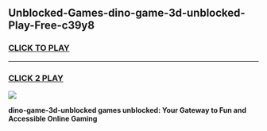 
## Unblocked-Games-dino-game-3d-unblocked-Play-Free-c39y8
<h3>
<a href="https://premium76.site?title=dino-game-3d-unblocked&ref=21A">CLICK TO PLAY</a></h3>
<hr>

<h3>
<a href="https://premium76.site?title=dino-game-3d-unblocked&ref=21A">CLICK 2 PLAY</a>
  
</h3>

<a href="https://premium76.site?title=dino-game-3d-unblocked&ref=21A"><img src="https://clearcache.store/games.png"></a>


**dino-game-3d-unblocked games unblocked: Your Gateway to Fun and Accessible Online Gaming**
